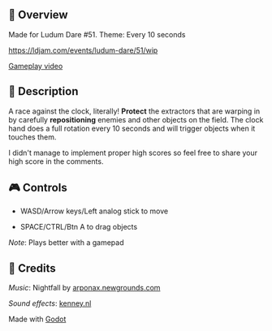 ## 👾 Overview
Made for Ludum Dare #51. Theme: Every 10 seconds

https://ldjam.com/events/ludum-dare/51/wip

[Gameplay video](https://www.youtube.com/watch?v=qzzRaJnkicI)


## 🎯 Description

A race against the clock, literally! **Protect** the extractors that are warping in by carefully **repositioning** enemies and other objects on the field. The clock hand does a full rotation every 10 seconds and will trigger objects when it touches them.

I didn't manage to implement proper high scores so feel free to share your high score in the comments.

## 🎮 Controls

- WASD/Arrow keys/Left analog stick to move

- SPACE/CTRL/Btn A to drag objects

*Note*: Plays better with a gamepad

## 🙏 Credits
*Music*: Nightfall by [arponax.newgrounds.com](https://www.newgrounds.com/audio/listen/1161836)

*Sound effects*: [kenney.nl](kenney.nl)

Made with [Godot](https://godotengine.org/)
